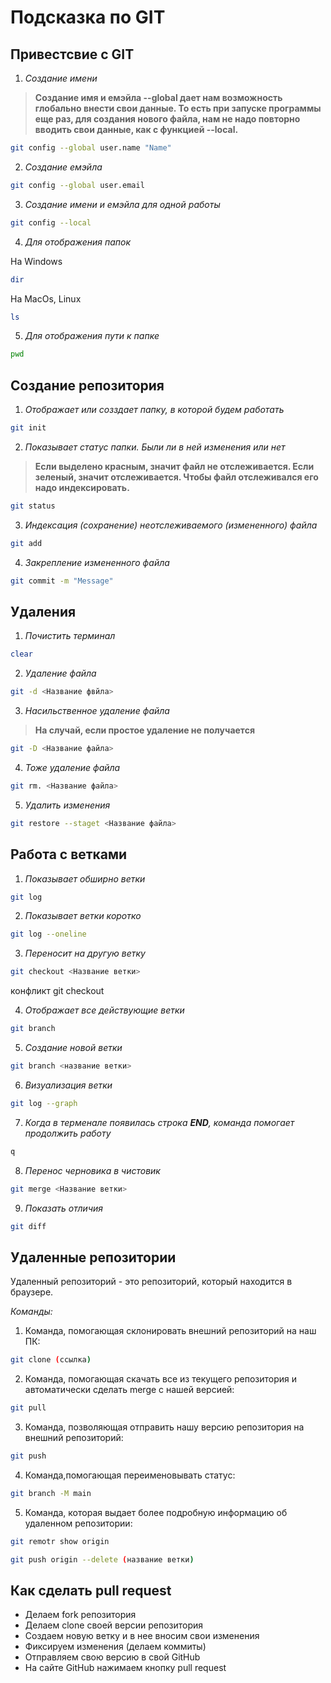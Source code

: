 # Подсказка по GIT

## Привестсвие с GIT

1. *Создание имени*

>**Создание имя и емэйла --global дает нам возможность глобально внести свои данные. То есть при запуске программы еще раз, для создания нового файла, нам не надо повторно вводить свои данные, как с функцией --local.**

```sh
git config --global user.name "Name"
```


2. *Создание емэйла*
```sh
git config --global user.email
```

3. *Создание имени и емэйла для одной работы*
```sh
git config --local
```
4. *Для отображения папок*
 
 На Windows
```sh
dir
```
На MacOs, Linux

```sh
ls
```

5. *Для отображения пути к папке*
```sh
pwd
```
## Создание репозитория
1. *Отображает или созздает папку, в которой будем работать*

```sh
git init
```
2. *Показывает статус папки. Были ли в ней изменения или нет*
>**Если выделено красным, значит файл не отслеживается. Если зеленый, значит отслеживается. Чтобы файл отслеживался его надо индексировать.**

```sh
git status
```
3. *Индексация (сохранение) неотслеживаемого (измененного) файла*
```sh
git add
```
4. *Закрепление измененного файла*
```sh
git commit -m "Message"
```
## Удаления

1. *Почистить терминал*

```sh
clear
```
2. *Удаление файла*
```sh
git -d <Название фвйла>
```
3. *Насильственное удаление файла*
>**На случай, если простое удаление не получается**

```sh
git -D <Название файла>
```
4. *Тоже удаление файла*
```sh
git rm. <Название файла>
```
5. *Удалить изменения*
```sh
git restore --staget <Название файла>
```



## Работа с ветками

1. *Показывает обширно ветки*
```sh
git log
```
2. *Показывает ветки коротко*
```sh
git log --oneline
```
3. *Переносит на другую ветку*
```sh
git checkout <Название ветки>
```

конфликт git checkout <name>


4. *Отображает все действующие ветки*

```sh
git branch
```
5. *Создание новой ветки*
```sh
git branch <название ветки>
```
6. *Визуализация ветки*
```sh
git log --graph
```
7. *Когда в терменале появилась строка **END**, команда помогает продолжить работу*
```sh
q
```

8. *Перенос черновика в чистовик*
```sh
git merge <Название ветки>
```

9. *Показать отличия*

```sh
git diff
```

## Удаленные репозитории
Удаленный репозиторий - это репозиторий, который находится в браузере. 

*Команды:*
1. Команда, помогающая склонировать внешний репозиторий на наш ПК:
```sh
git clone (ссылка)
```
2. Команда, помогающая скачать все из текущего репозитория и автоматически сделать merge с нашей версией:
```sh
git pull
```
3. Команда, позволяющая отправить нашу версию репозитория на внешний репозиторий:
```sh
git push
```
4. Команда,помогающая переименовывать статус:
```sh
git branch -M main
```
5. Команда, которая выдает более подробную информацию об удаленном репозитории:
```sh
git remotr show origin
```

```sh
git push origin --delete (название ветки)
```

## Как сделать pull request
* Делаем fork репозитория
* Делаем clone своей версии репозитория
* Создаем новую ветку и в нее вносим свои изменения
* Фиксируем изменения (делаем коммиты)
* Отправляем свою версию в свой GitHub
* На сайте GitHub нажимаем кнопку pull request